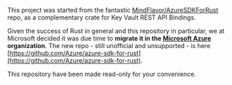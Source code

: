 This project was started from the fantastic [MindFlavor/AzureSDKForRust](https://github.com/MindFlavor/AzureSDKForRust) repo, as a complementary crate for Key Vault REST API Bindings.

Given the success of Rust in general and this repository in particular, we at Microsoft decided it was due time to **migrate it in the [Microsoft Azure
](https://github.com/Azure) organization**. The new repo - still unofficial and unsupported - is here [https://github.com/Azure/azure-sdk-for-rust](https://github.com/Azure/azure-sdk-for-rust).

This repository have been made read-only for your convenience. 
